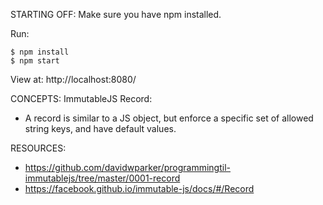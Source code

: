 STARTING OFF:
Make sure you have npm installed.

Run:
```
$ npm install
$ npm start
```

View at: http://localhost:8080/

CONCEPTS:
ImmutableJS
Record:
*  A record is similar to a JS object, but enforce a specific set of allowed string keys, and have default values.

RESOURCES:
* https://github.com/davidwparker/programmingtil-immutablejs/tree/master/0001-record
* https://facebook.github.io/immutable-js/docs/#/Record
